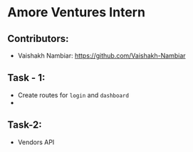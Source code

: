 # Amore Ventures Intern

## Contributors:
- Vaishakh Nambiar: https://github.com/Vaishakh-Nambiar

## Task - 1:
- Create routes for `login` and `dashboard`
- 
## Task-2:
- Vendors API